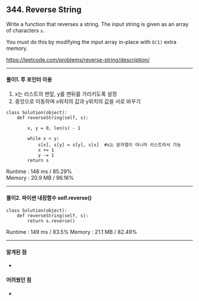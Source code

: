 ## 344. Reverse String

Write a function that reverses a string. The input string is given as an array of characters `s`.

You must do this by modifying the input array in-place with `O(1)` extra memory.

https://leetcode.com/problems/reverse-string/description/

---
#### 풀이1. 투 포인터 이용

1. x는 리스트의 맨앞, y를 맨뒤를 가리키도록 설정
2. 중앙으로 이동하며 x위치의 값과 y위치의 값을 서로 바꾸기

```
class Solution(object):
    def reverseString(self, s):

        x, y = 0, len(s) - 1 

        while x < y:
            s[x], s[y] = s[y], s[x]  #s는 문자열이 아니라 리스트라서 가능
            x += 1
            y -= 1
        return s  
```

Runtime : 148 ms / 85.29%  
Memory : 20.9 MB / 96.16%

---

#### 풀이2. 파이썬 내장함수 self.reverse()

```
class Solution(object):
    def reverseString(self, s):
        return s.reverse()
```

Runtime : 149 ms / 83.5% 
Memory : 21.1 MB / 82.49%


---

#### 알게된 점
  + 

#### 어려웠던 점
  + 
